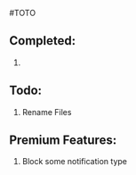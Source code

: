 #TOTO

Completed:
---
1.

Todo:
---
1. Rename Files

Premium Features:
------
1. Block some notification type

